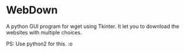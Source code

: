 # WebDown
A python GUI program for wget using Tkinter. It let you to download the websites with multiple choices.



PS: Use python2 for this. :o

